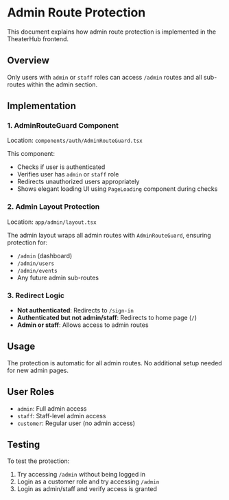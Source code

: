 # Admin Route Protection

This document explains how admin route protection is implemented in the TheaterHub frontend.

## Overview

Only users with `admin` or `staff` roles can access `/admin` routes and all sub-routes within the admin section.

## Implementation

### 1. AdminRouteGuard Component

Location: `components/auth/AdminRouteGuard.tsx`

This component:

- Checks if user is authenticated
- Verifies user has `admin` or `staff` role
- Redirects unauthorized users appropriately
- Shows elegant loading UI using `PageLoading` component during checks

### 2. Admin Layout Protection

Location: `app/admin/layout.tsx`

The admin layout wraps all admin routes with `AdminRouteGuard`, ensuring protection for:

- `/admin` (dashboard)
- `/admin/users`
- `/admin/events`
- Any future admin sub-routes

### 3. Redirect Logic

- **Not authenticated**: Redirects to `/sign-in`
- **Authenticated but not admin/staff**: Redirects to home page (`/`)
- **Admin or staff**: Allows access to admin routes

## Usage

The protection is automatic for all admin routes. No additional setup needed for new admin pages.

## User Roles

- `admin`: Full admin access
- `staff`: Staff-level admin access
- `customer`: Regular user (no admin access)

## Testing

To test the protection:

1. Try accessing `/admin` without being logged in
2. Login as a customer role and try accessing `/admin`
3. Login as admin/staff and verify access is granted

